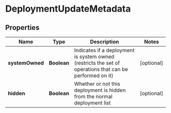 # DeploymentUpdateMetadata

## Properties
Name | Type | Description | Notes
------------ | ------------- | ------------- | -------------
**systemOwned** | **Boolean** | Indicates if a deployment is system owned (restricts the set of operations that can be performed on it) |  [optional]
**hidden** | **Boolean** | Whether or not this deployment is hidden from the normal deployment list |  [optional]
